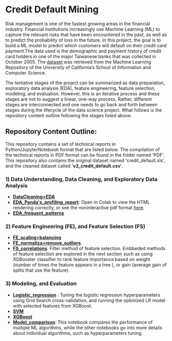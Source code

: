 # Credit Default Mining  
Risk management is one of the fastest growing areas in the financial industry. Financial institutions increasingly use Machine Learning (ML) to capture the relevant risks that have been encountered in the past, as well as to predict the probability of loss in the future. In this project, the goal is to build a ML model to predict which customers will default on their credit card payment.The data used is the demographic and payment history of credit card holders in one of the major Taiwanese banks that was collected in October 2005. The [dataset](https://archive.ics.uci.edu/ml/datasets/default+of+credit+card+clients) was retrieved from the Machine Learning Repository of the University of California’s School of Information and Computer Science.

The tentative stages of the project can be summarized as data preparation, exploratory data analysis (EDA), feature engineering, feature selection, modeling, and evaluation. However, this is an iterative process and these stages are not to suggest a linear, one-way process. Rather, different stages are interconnected and one needs to go back and forth between stages during the lifecycle of the data science project. What follows is the repository content outline following the stages listed above.
## Repository Content Outline:
This repository contains a set of technical reports in Python/JupyterNotebook format that are listed below. The compilation of the technical reports in PDF format can be found in the folder named 'PDF'. This repository also contains the original dataset named 'credit_default.xls', and the cleaned dataset called '**v2_credit_default.csv**'.
### 1) Data Understanding, Data Cleaning, and Exploratory Data Analysis
- [**DataCleaning+EDA**](https://github.com/RozitaAbdoli/credit_default_mining/blob/main/DataCleaning%2BEDA.ipynb)  
- [**EDA_Panda's_profiling_report**](https://github.com/RozitaAbdoli/credit_default_mining/blob/main/EDA_Panda's_profiling_report.ipynb): Open in Colab to view the HTML rendering correctly, or see the noninteractive pdf format [here](https://github.com/RozitaAbdoli/credit_default_mining/blob/main/PDF/Pandas_profiling_report.pdf).
- [**EDA_frequent_patterns**](https://github.com/RozitaAbdoli/credit_default_mining/blob/main/EDA_frequent_patterns.ipynb)
### 2) Feature Engineering (FE), and Feature Selection (FS)
- [**FE_scaling+balancing**](https://github.com/RozitaAbdoli/credit_default_mining/blob/main/FE_scaling%2Bbalancing.ipynb)
- [**FE_normaliza+remove_outliers**](https://github.com/RozitaAbdoli/credit_default_mining/blob/main/FE_normaliza%2Bremove_outliers.ipynb)
- [**FS_correlations**](https://github.com/RozitaAbdoli/credit_default_mining/blob/main/FS_correlations.ipynb): Filter method of feature selection. Embbeded methods of feature selection are explored in the next section such as using XGBooster classifier to rank feature importance based on weight (number of times the feature appears in a tree ), or gain (average gain of splits that use the feature). 
### 3) Modeling, and Evaluation
- [**Logistic_regression**](https://github.com/RozitaAbdoli/credit_default_mining/blob/main/Logistic_regression.ipynb) : Tuning the logistic regression hyperparameters using Grid Search cross-validation, and running the optimized LR model with selected features from XGBoost.
- [**SVM**](https://github.com/RozitaAbdoli/credit_default_mining/blob/main/SVM.ipynb)
- [**XGBoost**](https://github.com/RozitaAbdoli/credit_default_mining/blob/main/XGBoost.ipynb)
- [**Model_comparison**](https://github.com/RozitaAbdoli/credit_default_mining/blob/main/Model_comparison.ipynb): This notebook compares the performance of multiple ML algorithms, while the other notebooks go into more details about individual algorithms, such as hyperparameters tuning.


